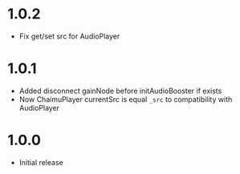 # 1.0.2

- Fix get/set src for AudioPlayer

# 1.0.1

- Added disconnect gainNode before initAudioBooster if exists
- Now ChaimuPlayer currentSrc is equal `_src` to compatibility with AudioPlayer

# 1.0.0

- Initial release
